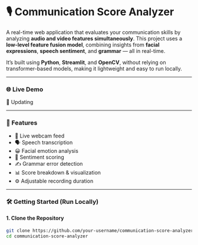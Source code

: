 # 🎙️ Communication Score Analyzer

A real-time web application that evaluates your communication skills by analyzing **audio and video features simultaneously**. This project uses a **low-level feature fusion model**, combining insights from **facial expressions**, **speech sentiment**, and **grammar** — all in real-time.

It’s built using **Python**, **Streamlit**, and **OpenCV**, without relying on transformer-based models, making it lightweight and easy to run locally.

---

### 🌐 Live Demo

🚀 Updating

---

### 🧠 Features

- 🎥 Live webcam feed
- 🗣️ Speech transcription
- 😀 Facial emotion analysis
- 💬 Sentiment scoring
- ✍️ Grammar error detection
- 📊 Score breakdown & visualization
- ⚙️ Adjustable recording duration

---

### 🛠️ Getting Started (Run Locally)

#### 1. Clone the Repository

```bash
git clone https://github.com/your-username/communication-score-analyzer.git
cd communication-score-analyzer

